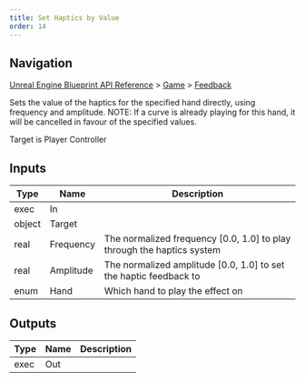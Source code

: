 ```yaml
---
title: Set Haptics by Value
order: 14
---
```

## Navigation

[Unreal Engine Blueprint API Reference](https://dev.epicgames.com/documentation/en-us/unreal-engine/BlueprintAPI) > [Game](https://dev.epicgames.com/documentation/en-us/unreal-engine/BlueprintAPI/Game) > [Feedback](https://dev.epicgames.com/documentation/en-us/unreal-engine/BlueprintAPI/Game/Feedback)

Sets the value of the haptics for the specified hand directly, using frequency and amplitude. NOTE: If a curve is already
playing for this hand, it will be cancelled in favour of the specified values.

Target is Player Controller

## Inputs

| Type | Name | Description |
| --- | --- | --- |
| exec | In |  |
| object | Target |  |
| real | Frequency | The normalized frequency \[0.0, 1.0\] to play through the haptics system |
| real | Amplitude | The normalized amplitude \[0.0, 1.0\] to set the haptic feedback to |
| enum | Hand | Which hand to play the effect on |

## Outputs

| Type | Name | Description |
| --- | --- | --- |
| exec | Out |  |
